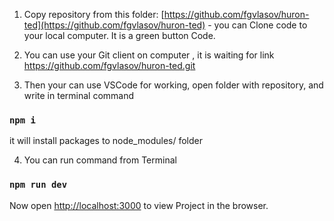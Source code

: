 1. Copy repository from this folder: [https://github.com/fgvlasov/huron-ted](https://github.com/fgvlasov/huron-ted) - you can Clone code to your local computer. It is a green button Code.

2. You can use your Git client on computer , it is waiting for link https://github.com/fgvlasov/huron-ted.git

3. Then your can use VSCode for working, open folder with repository, and write in terminal command

### `npm i`

it will install packages to node_modules/ folder

4. You can run command from Terminal

### `npm run dev`

Now open [http://localhost:3000](http://localhost:3000) to view Project in the browser.
